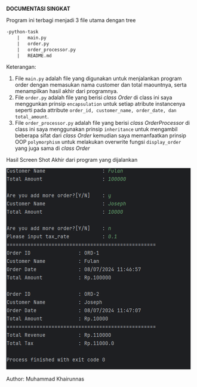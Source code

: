 **DOCUMENTASI SINGKAT**
 
Program ini terbagi menjadi 3 file utama dengan tree
```
-python-task
    |   main.py
    |   order.py
    |   order_processor.py
    |   README.md

```
Keterangan:
1. File `main.py` adalah file yang digunakan untuk menjalankan program order dengan memasukan nama customer dan total maountnya, serta menampilkan hasil akhir dari programnya.
2. File `order.py` adalah file yang berisi _class Order_ di class ini saya menggunkan prinsip `encapsulation` untuk setiap atribute instancenya seperti pada attribute `order_id, customer_name, order_date, dan total_amount`.
3. File `order_processor.py` adalah file yang berisi _class OrderProcessor_ di class ini saya menggunakan prinsip `inheritance` untuk mengambil beberapa sifat dari _class Order_ kemudian saya memanfaatkan prinsip OOP `polymorphism` untuk melakukan overwrite fungsi `display_order` yang juga sama di _class Order_

Hasil Screen Shot Akhir dari program yang dijalankan

![img.png](img.png)

Author: Muhammad Khairunnas